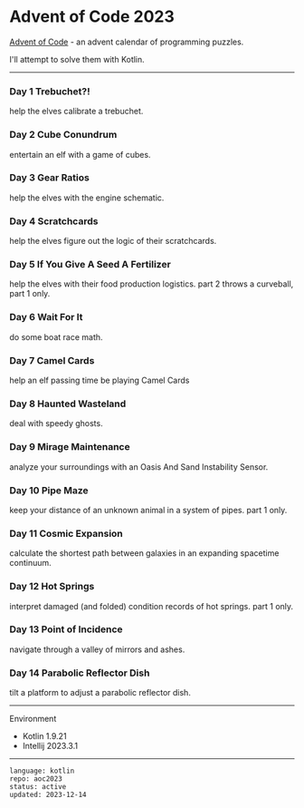 # Advent of Code 2023

[Advent of Code] - an advent calendar of programming puzzles.

I'll attempt to solve them with Kotlin.

[Advent of Code]:https://adventofcode.com/2023 

---

### Day 1 Trebuchet?!

help the elves calibrate a trebuchet.

### Day 2 Cube Conundrum

entertain an elf with a game of cubes.

### Day 3 Gear Ratios

help the elves with the engine schematic.

### Day 4 Scratchcards

help the elves figure out the logic of their scratchcards.

### Day 5 If You Give A Seed A Fertilizer

help the elves with their food production logistics.
part 2 throws a curveball, part 1 only.

### Day 6 Wait For It

do some boat race math.

### Day 7 Camel Cards

help an elf passing time be playing Camel Cards

### Day 8 Haunted Wasteland

deal with speedy ghosts.

### Day 9 Mirage Maintenance

analyze your surroundings with an Oasis And Sand Instability Sensor.

### Day 10 Pipe Maze

keep your distance of an unknown animal in a system of pipes.
part 1 only.

### Day 11 Cosmic Expansion

calculate the shortest path between galaxies in an expanding spacetime continuum.

### Day 12 Hot Springs

interpret damaged (and folded) condition records of hot springs.
part 1 only.

### Day 13 Point of Incidence

navigate through a valley of mirrors and ashes.

### Day 14 Parabolic Reflector Dish

tilt a platform to adjust a parabolic reflector dish.

---

Environment

- Kotlin 1.9.21
- Intellij 2023.3.1

---

```
language: kotlin
repo: aoc2023
status: active
updated: 2023-12-14
```